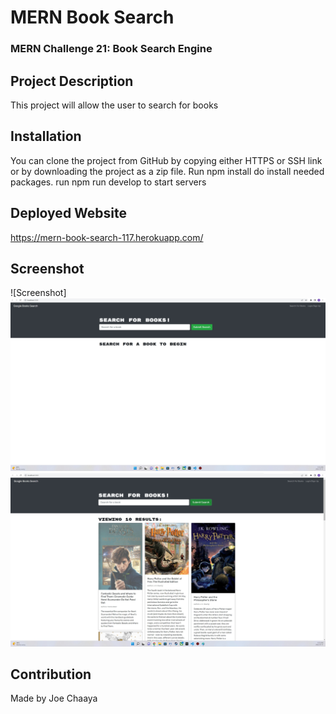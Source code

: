 #  MERN Book Search

### MERN Challenge 21: Book Search Engine


## Project Description
This project will allow the user to search for books

## Installation
You can clone the project from GitHub by copying either HTTPS or SSH link or by downloading the project as a zip file. Run npm install do install needed packages. run npm run develop to start servers
  
## Deployed Website
https://mern-book-search-117.herokuapp.com/


## Screenshot
![Screenshot]
![BOOKSEARCHHOME](booksearch.jpg)
![BOOKSEARCHRESULT](harrypottersearch.jpg)


## Contribution
Made by Joe Chaaya

